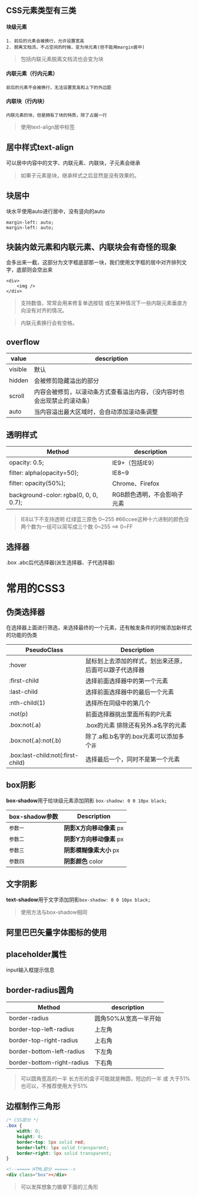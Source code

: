 ## CSS元素类型有三类
#### 块级元素
    1. 前后的元素会被换行，允许设置宽高
    2. 脱离文档流，不占空间的时候，变为块元素(但不能用margin居中)
> 包括内联元素脱离文档流也会变为块



#### 内联元素（行内元素）
    前后的元素不会被换行，无法设置宽高和上下的外边距



#### 内联块（行内块）
    内联元素的块，但是拥有了块的特质，除了占据一行
> 使用text-align居中标签



## 居中样式text-align
可以居中内容中的文字、内联元素、内联块，子元素会继承
> 如果子元素是块，继承样式之后显然是没有效果的。



## 块居中  

块水平使用auto进行居中，没有竖向的auto  

```
margin-left: auto;
margin-left: auto;
```


## 块装内敛元素和内联元素、内联块会有奇怪的现象  
会多出来一截，这部分为文字框底部那一块，我们使用文字框的居中对齐排列文字，底部则会空出来
```
<div>
    <img />
</div>
```
> 支持数值，常常会用来修复单选按钮 或在某种情况下一些内联元素垂直方向没有对齐的情况。

> 内联元素换行会有空格。


## overflow
|    value     |  description                                                            |
|     ---      |      ---                                                                |
| visible      | 默认                                                                    |
| hidden       | 会被修剪隐藏溢出的部分                                                  |
| scroll       | 内容会被修剪，以滚动条方式查看溢出内容，（没内容时也会出现禁止的滚动条）|
| auto         | 当内容溢出最大区域时，会自动添加滚动条调整                              |



## 透明样式
|                Method                 |         description         |
|                  ---                  |            ---              |
| opacity: 0.5;                         | IE9+（包括IE9）             |
| filter: alpha(opacity=50);            | IE8~9                       |
| filter: opacity(50%);                 | Chrome、Firefox             |
| background-color: rgba(0, 0, 0, 0.7); | RGB颜色透明，不会影响子元素 |
> IE8以下不支持透明
> 红绿蓝三原色 0~255     #66ccee这种十六进制的颜色没两个数为一组可以简写成三个数      0~255 ==>  0~FF



## 选择器
.box .abc后代选择器(派生选择器、子代选择器)


# 常用的CSS3
## 伪类选择器
在选择器上面进行筛选，来选择最终的一个元素，还有触发条件的时候添加新样式的功能的伪类

| PseudoClass                       | Description                                            |
| ---                               | ---                                                    |
| :hover                            | 鼠标划上去添加的样式，划出来还原，后面可以跟子代选择器 |
| :first-child                      | 选择前面选择器中的第一个元素                           |
| :last-child                       | 选择前面选择器中的最后一个元素                         |
| :nth-child(1)                     | 选择所在同级中的第几个                                 |
| :not(p)                           | 前面选择器挑出里面所有的P元素                          |
| .box:not(.a)                      | .box的元素 排除还有另外.a名字的元素                    |
| .box:not(.a):not(.b)              | 除了.a和.b名字的.box元素可以添加多个`非`               |
| .box:last-child:not(:first-child) | 选择最后一个，同时不是第一个元素                       |



## box阴影
**box-shadow**用于给块级元素添加阴影 `box-shadow: 0 0 10px black;`

| box-shadow参数                    | Description                                            |
| ---                               | ---                                                    |
| `参数一`                          | **阴影X方向移动像素** px                               |
| `参数二`                          | **阴影Y方向移动像素** px                               |
| `参数三`                          | **阴影模糊像素大小**  px                               |
| `参数四`                          | **阴影颜色**        color                              |



## 文字阴影
**text-shadow**用于文字添加阴影`box-shadow: 0 0 10px black;`  
> 使用方法与box-shadow相同


## 阿里巴巴矢量字体图标的使用



## placeholder属性
input输入框提示信息



## border-radius圆角
|           Method           |       description      |
|             ---            |           ---          |
| border-radius              | 圆角50%从宽高一半开始  |
| border-top-left-radius     | 上左角                 |
| border-top-right-radius    | 上右角                 |
| border-bottom-left-radius  | 下左角                 |
| border-bottom-right-radius | 下右角                 |

> 可以圆角宽高的一半 长方形的盒子可能就是椭圆，短边的一半  或 大于51%也可以，不推荐使用大于51%   



## 边框制作三角形 
```css
/* CSS部分 */
.box {
    width: 0;
    height: 0;
    border-top: 5px solid red;
    border-left: 5px solid transparent;
    border-right: 5px solid transparent;
}
```

```html
<!--===== HTML部分 =====-->
<div class="box"></div>

```
> 可以发挥想象力徽章下面的三角形